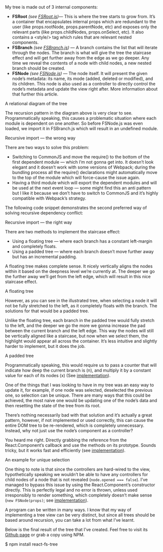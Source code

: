My tree is made out of 3 internal components:

* **FSRoot** *(see* [*FSRoot.js*](https://github.com/DAB0mB/react-fs-tree/blob/fc0a0b3b2042e312d4238e0660c161f7744dd732/src/index.js)*)*— This is where the tree starts to grow from. It’s a container that encapsulates internal props which are redundant to the user (like props.rootNode, props.parentNode, etc) and exposes only the relevant parts (like props.childNodes, props.onSelect, etc). It also contains a <style/\> tag which rules that are relevant nested components.
* **FSBranch** *(see* [*FSBranch.js*](https://github.com/DAB0mB/react-fs-tree/blob/fc0a0b3b2042e312d4238e0660c161f7744dd732/src/FSBranch.js)*)* — A branch contains the list that will iterate through the nodes. The branch is what will give the tree the staircase effect and will get further away from the edge as we go deeper. Any time we reveal the contents of a node with child nodes, a new nested branch should be created.
* **FSNode** *(see* [*FSNode.js*](https://github.com/DAB0mB/react-fs-tree/blob/fc0a0b3b2042e312d4238e0660c161f7744dd732/src/FSNode.js)*)* — The node itself. It will present the given node’s metadata: its name, its mode (added, deleted or modified), and its children. This node is also used as a controller to directly control the node’s metadata and update the view right after. More information about that further this article.

A relational diagram of the tree

The recursion pattern in the diagram above is very clear to see. Programmatically speaking, this causes a problematic situation where each module is dependent on one another. So before FSNode.js was even loaded, we import it in FSBranch.js which will result in an undefined module.

Recursive import — the wrong way

There are two ways to solve this problem:

* Switching to CommonJS and move the require() to the bottom of the first dependent module — which I’m not gonna get into. It doesn’t look elegant and it doesn’t work with some versions of Webpack; during the bundling process all the require() declarations might automatically move to the top of the module which will force\-cause the issue again.
* Having a third module which will export the dependent modules and will be used at the next event loop — some might find this an anti pattern but I like it because we don’t have to switch to CommonJS and it’s highly compatible with Webpack’s strategy.

The following code snippet demonstrates the second preferred way of solving recursive dependency conflict:

Recursive import — the right way

There are two methods to implement the staircase effect:

* Using a floating tree — where each branch has a constant left\-margin and completely floats.
* Using a padded tree — where each branch doesn’t move further away but has an incremental padding.

A floating tree makes complete sense. It nicely vertically aligns the nodes within it based on the deepness level we’re currently at. The deeper we go the further away we’ll get from the left edge, which will result in this nice staircase effect.

A floating tree

However, as you can see in the illustrated tree, when selecting a node it will not be fully stretched to the left, as it completely floats with the branch. The solutions for that would be a padded tree.

Unlike the floating tree, each branch in the padded tree would fully stretch to the left, and the deeper we go the more we gonna increase the pad between the current branch and the left edge. This way the nodes will still be vertically aligned like a staircase, but now when we select them, the highlight would appear all across the container. It’s less intuitive and slightly harder to implement, but it does the job.

A padded tree

Programmatically speaking, this would require us to pass a counter that will indicate how deep the current branch is (n), and multiply it by a constant value for each of its nodes (x) (See [implementation](https://github.com/DAB0mB/react-fs-tree/blob/475c394c51dca52dda205dd1ceaba2ede679609b/src/fs-node.js#L263)).

One of the things that I was looking to have in my tree was an easy way to update it, for example, if one node was selected, deselected the previous one, so selection can be unique. There are many ways that this could be achieved, the most naive one would be updating one of the node’s data and then resetting the state of the tree from its root.

There’s nothing necessarily bad with that solution and it’s actually a great pattern, however, if not implemented or used correctly, this can cause the entire DOM tree to be re\-rendered, which is completely unnecessary. Instead, why not just use the node’s component as a controller?

You heard me right. Directly grabbing the reference from the React.Component’s callback and use the methods on its prototype. Sounds tricky, but it works fast and efficiently (see [implementation](https://github.com/DAB0mB/react-fs-tree/blob/475c394c51dca52dda205dd1ceaba2ede679609b/src/fs-node.js#L146)).

An example for unique selection

One thing to note is that since the controllers are hard\-wired to the view, hypothetically speaking we wouldn’t be able to have any controllers for child nodes of a node that is not revealed (`node.opened === false`). I’ve managed to bypass this issue by using the React.Component’s constructor directly. This is perfectly legal and no error is thrown, unless used irresponsibly to render something, which completely doesn’t make sense (`new FSNode(props)`; see [implementation](https://github.com/DAB0mB/react-fs-tree/blob/475c394c51dca52dda205dd1ceaba2ede679609b/src/fs-node.js#L330)).

A program can be written in many ways. I know that my way of implementing a tree view can be very distinct, but since all trees should be based around recursion, you can take a lot from what I’ve learnt.

Below is the final result of the tree that I’ve created. Feel free to visit its [Github page](https://github.com/DAB0mB/react-fs-tree) or grab a copy using NPM.

$ npm install react\-fs\-tree